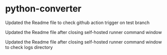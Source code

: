 # python-converter

Updated the Readme file to check github action trigger on test branch

Updated the Readme file after closing self-hosted runner command window

Updated the Readme file after closing self-hosted runner command window to check logs directory
